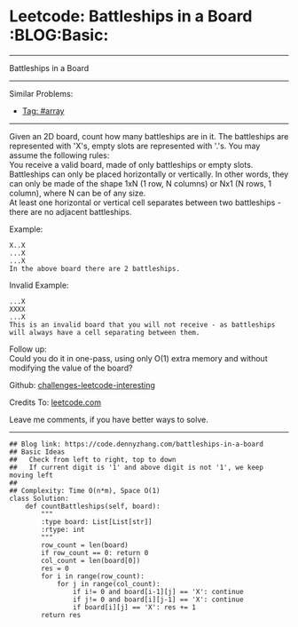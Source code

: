 # Leetcode: Battleships in a Board     :BLOG:Basic:


---

Battleships in a Board  

---

Similar Problems:  
-   [Tag: #array](https://code.dennyzhang.com/tag/array)

---

Given an 2D board, count how many battleships are in it. The battleships are represented with 'X's, empty slots are represented with '.'s. You may assume the following rules:  
You receive a valid board, made of only battleships or empty slots.  
Battleships can only be placed horizontally or vertically. In other words, they can only be made of the shape 1xN (1 row, N columns) or Nx1 (N rows, 1 column), where N can be of any size.  
At least one horizontal or vertical cell separates between two battleships - there are no adjacent battleships.  

Example:  

    X..X
    ...X
    ...X
    In the above board there are 2 battleships.

Invalid Example:  

    ...X
    XXXX
    ...X
    This is an invalid board that you will not receive - as battleships will always have a cell separating between them.

Follow up:  
Could you do it in one-pass, using only O(1) extra memory and without modifying the value of the board?  

Github: [challenges-leetcode-interesting](https://github.com/DennyZhang/challenges-leetcode-interesting/tree/master/battleships-in-a-board)  

Credits To: [leetcode.com](https://leetcode.com/problems/battleships-in-a-board/description/)  

Leave me comments, if you have better ways to solve.  

---

    ## Blog link: https://code.dennyzhang.com/battleships-in-a-board
    ## Basic Ideas
    ##   Check from left to right, top to down
    ##   If current digit is '1' and above digit is not '1', we keep moving left
    ## 
    ## Complexity: Time O(n*m), Space O(1)
    class Solution:
        def countBattleships(self, board):
            """
            :type board: List[List[str]]
            :rtype: int
            """
            row_count = len(board)
            if row_count == 0: return 0
            col_count = len(board[0])
            res = 0
            for i in range(row_count):
                for j in range(col_count):
                    if i!= 0 and board[i-1][j] == 'X': continue
                    if j!= 0 and board[i][j-1] == 'X': continue
                    if board[i][j] == 'X': res += 1
            return res